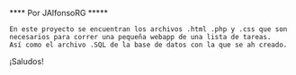 **** Por JAlfonsoRG *****

    En este proyecto se encuentran los archivos .html .php y .css que son necesarios para correr una pequeña webapp de una lista de tareas.
    Así como el archivo .SQL de la base de datos con la que se ah creado.
¡Saludos!
